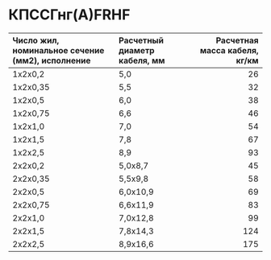 # КПССГнг(А)FRHF

|  Число жил, номинальное сечение (мм2), исполнение   | Расчетный диаметр кабеля, мм   |   Расчетная масса кабеля, кг/км |
|:----------------------------------------------------|:-------------------------------|--------------------------------:|
| 1х2х0,2                                             | 5,0                            |                              26 |
| 1х2х0,35                                            | 5,5                            |                              32 |
| 1х2х0,5                                             | 6,0                            |                              38 |
| 1х2х0,75                                            | 6,6                            |                              46 |
| 1х2х1,0                                             | 7,0                            |                              54 |
| 1х2х1,5                                             | 7,8                            |                              67 |
| 1х2х2,5                                             | 8,9                            |                              93 |
| 2х2х0,2                                             | 5,0х8,7                        |                              45 |
| 2х2х0,35                                            | 5,5х9,8                        |                              58 |
| 2х2х0,5                                             | 6,0х10,9                       |                              69 |
| 2х2х0,75                                            | 6,6х11,9                       |                              83 |
| 2х2х1,0                                             | 7,0х12,8                       |                              99 |
| 2х2х1,5                                             | 7,8х14,3                       |                             124 |
| 2х2х2,5                                             | 8,9х16,6                       |                             175 |